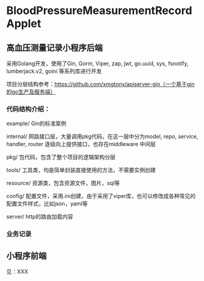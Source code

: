 # BloodPressureMeasurementRecordApplet

## 高血压测量记录小程序后端
采用Golang开发，使用了Gin, Gorm, Viper, zap, jwt, go.uuid, sys, fsnotify, lumberjack.v2, goini 等系列库进行开发

项目分层结构参考：https://github.com/xmgtony/apiserver-gin（一个基于gin的go生产及服务端）

### 代码结构介绍：
example/
Gin的标准案例

internal/
网路接口层，大量调用pkg代码，在这一层中分为model, repo, service, handler, router 逐级向上提供接口，也存在middleware 中间层

pkg/
包代码，包含了整个项目的逻辑架构分层

tools/
工具类，均是简单封装直接使用的方法，不需要实例创建

resource/
资源类，包含资源文件，图片，sql等

config/
配置文件，采用.ini创建，由于采用了viper库，也可以修改成各种常见的配置文件样式，比如json，yaml等

server/
http的路由加载内容

### 业务记录





## 小程序前端
见：XXX 
